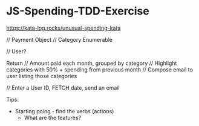 # JS-Spending-TDD-Exercise

https://kata-log.rocks/unusual-spending-kata

// Payment Object
// Category Enumerable

// User?

Return
// Amount paid each month, grouped by category
// Highlight categories with 50% + spending from previous month
// Compose email to user listing those categories

// Enter a User ID, FETCH date, send an email

Tips:

- Starting poing - find the verbs (actions)
  - What are the features?
